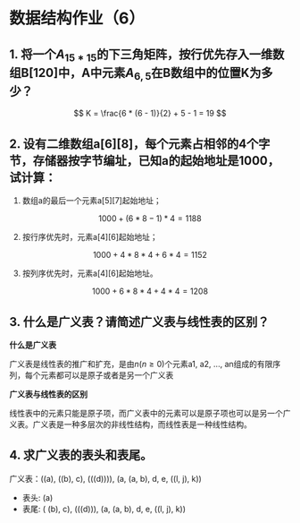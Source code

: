 # 数据结构作业（6）

## 1. 将一个$A_{15*15}$的下三角矩阵，按行优先存入一维数组B[120]中，A中元素$A_{6, 5}$在B数组中的位置K为多少？

$$ K = \frac{6 * (6 - 1)}{2} + 5 - 1 = 19 $$

## 2. 设有二维数组a[6][8]，每个元素占相邻的4个字节，存储器按字节编址，已知a的起始地址是1000，试计算：

1. 数组a的最后一个元素a[5][7]起始地址；

$$ 1000 + (6 * 8 - 1) * 4 = 1188 $$

2. 按行序优先时，元素a[4][6]起始地址；

$$ 1000 + 4 * 8 * 4 + 6 * 4 = 1152 $$

3. 按列序优先时，元素a[4][6]起始地址。

$$ 1000 + 6 * 8 * 4 + 4 * 4 = 1208 $$


## 3. 什么是广义表？请简述广义表与线性表的区别？

**什么是广义表**

广义表是线性表的推广和扩充，是由$n(n\geq0)$个元素a1, a2, ..., an组成的有限序列，每个元素都可以是原子或者是另一个广义表

**广义表与线性表的区别**

线性表中的元素只能是原子项，而广义表中的元素可以是原子项也可以是另一个广义表。广义表是一种多层次的非线性结构，而线性表是一种线性结构。

## 4. 求广义表的表头和表尾。

广义表：((a), ((b), c), (((d)))), (a, (a, b), d, e, ((l, j), k))

- 表头: (a)
- 表尾: ( (b), c), (((d))), (a, (a, b), d, e, ((l, j), k))